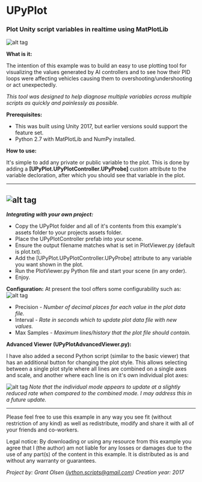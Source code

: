 # UPyPlot
### Plot Unity script variables in realtime using MatPlotLib


![alt tag](https://raw.githubusercontent.com/guiglass/UPyPlot/master/SceneLayout.png)

**What is it:**

The intention of this example was to build an easy to use plotting tool for visualizing the values generated by AI controllers and to see how their PID loops were affecting vehicles causing them to overshooting/undershooting or act unexpectedly.

_This tool was designed to help diagnose multiple variables across multiple scripts as quickly and painlessly as possible._

**Prerequisites:**

* This was built using Unity 2017, but earlier versions sould support the feature set.
* Python 2.7 with MatPlotLib and NumPy installed.

**How to use:**

It's simple to add any private or public variable to the plot. This is done by adding a **[UPyPlot.UPyPlotController.UPyProbe]** custom attribute to the variable decloration, after which you should see that variable in the plot.

---
![alt tag](https://raw.githubusercontent.com/guiglass/UPyPlot/master/ExampleAttributes.png)
---


**_Integrating with your own project:_**

* Copy the UPyPlot folder and all of it's contents from this example's assets folder to your projects assets folder.
* Place the UPyPlotController prefab into your scene.
* Ensure the output filename matches what is set in PlotViewer.py (default is plot.txt).
* Add the [UPyPlot.UPyPlotController.UPyProbe] attribute to any variable you want shown in the plot.
* Run the PlotViewer.py Python file and start your scene (in any order). 
* Enjoy.


**Configuration:**
At present the tool offers some configurability such as:
![alt tag](https://raw.githubusercontent.com/guiglass/UPyPlot/master/InspectorOptions.png)

* Precision - _Number of decimal places for each value in the plot data file._
* Interval - _Rate in seconds which to update plot data file with new values._
* Max Samples - _Maximum lines/history that the plot file should contain._


**Advanced Viewer (UPyPlotAdvancedViewer.py):**

I have also added a second Python script (similar to the basic viewer) that has an additional button for changing the plot style. This allows selecting between a single plot style where all lines are combined on a single axes and scale, and another where each line is on it's own individual plot axes:

![alt tag](https://raw.githubusercontent.com/guiglass/UPyPlot/master/Advanced.png)
_Note that the individual mode appears to update at a slightly reduced rate when compared to the combined mode. I may address this in a future update._


---

Please feel free to use this example in any way you see fit (without restriction of any kind) as well as redistribute, modify and share it with all of your friends and co-workers.

Legal notice:
By downloading or using any resource from this example you agree that I (the author) am not liable for any losses or damages due to the use of any part(s) of the content in this example. It is distributed as is and without any warranty or guarantees. 

*Project by: Grant Olsen (jython.scripts@gmail.com)
Creation year: 2017*





